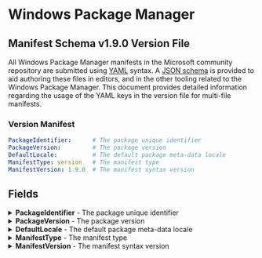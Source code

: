 [JSON schema]:      https://github.com/microsoft/winget-cli/blob/master/schemas/JSON/manifests/v1.9.0/manifest.version.1.9.0.json
[YAML]:             https://yaml.org/spec
[semantic version]: https://semver.org

# Windows Package Manager
## Manifest Schema v1.9.0 Version File

All Windows Package Manager manifests in the Microsoft community repository are submitted using [YAML] syntax. A [JSON schema] is provided to aid authoring these files in editors, and in the other tooling related to the Windows Package Manager. This document provides detailed information regarding the usage of the YAML keys in the version file for multi-file manifests.

### Version Manifest

```YAML
PackageIdentifier:      # The package unique identifier
PackageVersion:         # The package version
DefaultLocale:          # The default package meta-data locale
ManifestType: version   # The manifest type
ManifestVersion: 1.9.0  # The manifest syntax version
```

## Fields

<details>
 <summary><b>PackageIdentifier</b> - The package unique identifier</summary>

 **Required Field**

 This key is the unique identifier for a given package.

 **Windows Package Manager Community Repository**

 This value is generally in the form of `Publisher.Package`. It is case sensitive, and this value must match the folder structure under the partition directory.
</details>

<details>
 <summary><b>PackageVersion</b> - The package version</summary>

 **Required Field**

 This key represents the version of the package. It is related to the specific release this manifests targets. In some cases you will see a perfectly formed [semantic version] number, and in other cases you might see something different. These may be date driven, or they might have other characters with some package specific meaning for example.

 The Windows Package Manager client uses this version to determine whether or not an upgrade for a package is available. In some cases, packages may be released with a marketing driven version, and that causes trouble with the `winget upgrade` command.

 The current best practice is to use the value reported in Add / Remove Programs when this version of the package is installed. In some cases, packages do not report a version resulting in an upgrade loop or other unwanted behavior.
</details>

<details>
 <summary><b>DefaultLocale</b> - The default package meta-data locale</summary>

 **Required Field**

 This key represents the default locale for package meta-data. The format is BCP-47. This value identifies the language for meta-data to be displayed to a user when no locale file matching their preferences is available.

 **Windows Package Manager Community Repository**

 The validation pipelines use this value to ensure the corresponding locale file is present and conforms with the defaultLocale YAML specification.
</details>

<details>
 <summary><b>ManifestType</b> - The manifest type</summary>

 **Required Field**

 This key must have the value "version". The Microsoft community package repository validation pipelines also use this value to determine appropriate validation rules when evaluating this file.
</details>

<details>
 <summary><b>ManifestVersion</b> - The manifest syntax version</summary>

 **Required Field**
 This key must have the value "1.9.0". The Microsoft community package repository validation pipelines also use this value to determine appropriate validation rules when evaluating this file.
</details>
